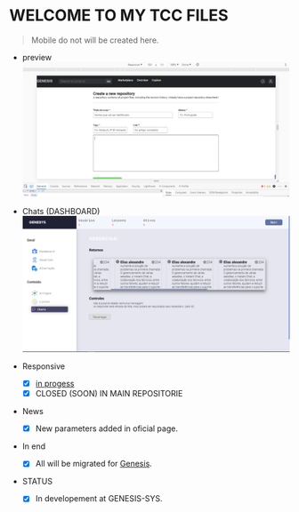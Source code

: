 # WELCOME TO MY TCC FILES

> Mobile do not will be created here.
  
- preview
![Issue preview](./assets/issue.PNG)

- Chats (DASHBOARD)
![Chat controle](./assets/Chats.PNG)

- Responsive
  - [X] [in progess](https://github.com/geni-sys/webfinal)
  - [x] CLOSED (SOON) IN MAIN REPOSITORIE
 
- News
  - [X] New parameters added in oficial page.
  
- In end
  - [X] All will be migrated for [Genesis](https://github.com/geni-sys).

- STATUS
  - [X] In developement at GENESIS-SYS.
